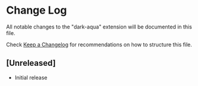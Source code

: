 # Change Log

All notable changes to the "dark-aqua" extension will be documented in this file.

Check [Keep a Changelog](http://keepachangelog.com/) for recommendations on how to structure this file.

## [Unreleased]

- Initial release
